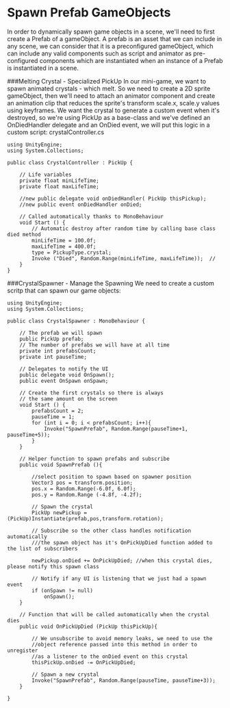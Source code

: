 # Spawn Prefab GameObjects
In order to dynamically spawn game objects in a scene, we'll need to first create a Prefab of a gameObject.  A prefab is an asset that we can include in any scene, we can consider that it is a preconfigured gameObject, which can include any valid components such as script and animator as pre-configured components which are instantiated when an instance of a Prefab is instantiated in a scene.  

###Melting Crystal - Specialized PickUp 
In our mini-game, we want to spawn animated crystals - which melt.  So we need to create a 2D sprite gameObject, then we'll need to attach an animator component and create an animation clip that reduces the sprite's transform scale.x, scale.y values using keyframes.  We want the crystal to generate a custom event when it's destroyed, so we're using PickUp as a base-class and we've defined an OnDiedHandler delegate and an OnDied event, we will put this logic in a custom script: crystalController.cs  
```
using UnityEngine;
using System.Collections;

public class CrystalController : PickUp {

	// Life variables
	private float minLifeTime;
	private float maxLifeTime;

	//new public delegate void onDiedHandler( PickUp thisPickup);
	//new public event onDiedHandler onDied; 

	// Called automatically thanks to MonoBehaviour
	void Start () {
		// Automatic destroy after random time by calling base class died method
		minLifeTime = 100.0f;
		maxLifeTime = 400.0f;
		type = PickupType.crystal;
 		Invoke ("Died", Random.Range(minLifeTime, maxLifeTime));  //
	}
}
```

###CrystalSpawner - Manage the Spawning
We need to create a custom scritp that can spawn our game objects: 

```
using UnityEngine;
using System.Collections;

public class CrystalSpawner : MonoBehaviour {

	// The prefab we will spawn
	public PickUp prefab;
	// The number of prefabs we will have at all time
	private int prefabsCount;
	private int pauseTime;

	// Delegates to notify the UI
	public delegate void OnSpawn();
	public event OnSpawn onSpawn;

	// Create the first crystals so there is always
	// the same amount on the screen
	void Start () {
		prefabsCount = 2;
		pauseTime = 1;
		for (int i = 0; i < prefabsCount; i++){
			Invoke("SpawnPrefab", Random.Range(pauseTime+1, pauseTime+5)); 
		}
	}

	// Helper function to spawn prefabs and subscribe
	public void SpawnPrefab (){

		//select position to spawn based on spawner position
		Vector3 pos = transform.position;
		pos.x = Random.Range(-6.0f, 6.0f);
		pos.y = Random.Range (-4.8f, -4.2f);

		// Spawn the crystal
		PickUp newPickup = (PickUp)Instantiate(prefab,pos,transform.rotation);

		// Subscribe so the other class handles notification automatically
		///the spawn object has it's OnPickUpDied function added to the list of subscribers

		newPickup.onDied += OnPickUpDied; //when this crystal dies, please notify this spawn class

		// Notify if any UI is listening that we just had a spawn event
		if (onSpawn != null)  
			onSpawn();
	}

	// Function that will be called automatically when the crystal dies
	public void OnPickUpDied (PickUp thisPickUp){

		// We unsubscribe to avoid memory leaks, we need to use the
		//object reference passed into this method in order to unregister
		//as a listener to the onDied event on this crystal
		thisPickUp.onDied -= OnPickUpDied;

		// Spawn a new crystal
		Invoke("SpawnPrefab", Random.Range(pauseTime, pauseTime+3));
	}
		
}

```
